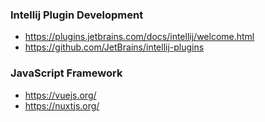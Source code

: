 ### Intellij Plugin Development
 
* https://plugins.jetbrains.com/docs/intellij/welcome.html
* https://github.com/JetBrains/intellij-plugins

### JavaScript Framework

* https://vuejs.org/
* https://nuxtjs.org/
